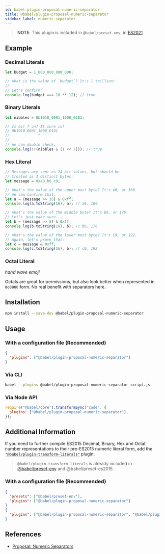 ```yaml
---
id: babel-plugin-proposal-numeric-separator
title: @babel/plugin-proposal-numeric-separator
sidebar_label: numeric-separator
---
```


> **NOTE**: This plugin is included in `@babel/preset-env`, in [ES2021](https://github.com/tc39/proposals/blob/master/finished-proposals.md)

## Example

### Decimal Literals

```js
let budget = 1_000_000_000_000;

// What is the value of `budget`? It's 1 trillion!
//
// Let's confirm:
console.log(budget === 10 ** 12); // true
```

### Binary Literals

```js
let nibbles = 0b1010_0001_1000_0101;

// Is bit 7 on? It sure is!
// 0b1010_0001_1000_0101
//             ^
//
// We can double check:
console.log(!!(nibbles & (1 << 7))); // true
```

### Hex Literal

```js
// Messages are sent as 24 bit values, but should be
// treated as 3 distinct bytes:
let message = 0xa0_b0_c0;

// What's the value of the upper most byte? It's A0, or 160.
// We can confirm that:
let a = (message >> 16) & 0xff;
console.log(a.toString(16), a); // a0, 160

// What's the value of the middle byte? It's B0, or 176.
// Let's just make sure...
let b = (message >> 8) & 0xff;
console.log(b.toString(16), b); // b0, 176

// What's the value of the lower most byte? It's C0, or 192.
// Again, let's prove that:
let c = message & 0xff;
console.log(c.toString(16), b); // c0, 192
```

### Octal Literal

_hand wave emoji_

Octals are great for permissions, but also look better when represented in `0o0000` form. No real benefit with separators here.

## Installation

```sh
npm install --save-dev @babel/plugin-proposal-numeric-separator
```

## Usage

### With a configuration file (Recommended)

```json
{
  "plugins": ["@babel/plugin-proposal-numeric-separator"]
}
```

### Via CLI

```sh
babel --plugins @babel/plugin-proposal-numeric-separator script.js
```

### Via Node API

```javascript
require("@babel/core").transformSync("code", {
  plugins: ["@babel/plugin-proposal-numeric-separator"],
});
```

## Additional Information

If you need to further compile ES2015 Decimal, Binary, Hex and Octal number representations to their pre-ES2015 numeric literal form, add the [`"@babel/plugin-transform-literals"`](plugin-transform-literals.md) plugin:

> `@babel/plugin-transform-literals` is already included in [@babel/preset-env](preset-env.md) and @babel/preset-es2015.

### With a configuration file (Recommended)

```json
{
  "presets": ["@babel/preset-env"],
  "plugins": ["@babel/plugin-proposal-numeric-separator"]
}
{
  "plugins": ["@babel/plugin-proposal-numeric-separator", "@babel/plugin-transform-literals"]
}
```

## References

- [Proposal: Numeric Separators](https://github.com/samuelgoto/proposal-numeric-separator)
